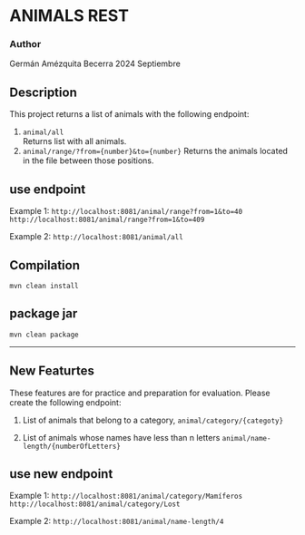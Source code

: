 # ANIMALS REST

### Author
Germán Amézquita Becerra
2024 Septiembre

## Description

This project returns a list of animals with the following endpoint:

1. `animal/all`   
   Returns list with all animals.
2.  `animal/range/?from={number}&to={number}`
   Returns the animals located in the file between those positions.


## use endpoint

Example 1: 
`http://localhost:8081/animal/range?from=1&to=40`
`http://localhost:8081/animal/range?from=1&to=409`

Example 2: 
`http://localhost:8081/animal/all`



## Compilation

```
mvn clean install
```

## package jar
```
mvn clean package
```

---

## New Featurtes

These features are for practice and preparation for evaluation. Please create the following endpoint:

1. List of animals that belong to a category, 
 `animal/category/{categoty}`

2. List of animals whose names have less than n letters
 `animal/name-length/{numberOfLetters}`


## use new endpoint

Example 1: 
`http://localhost:8081/animal/category/Mamíferos`
`http://localhost:8081/animal/category/Lost`

Example 2: 
`http://localhost:8081/animal/name-length/4`
